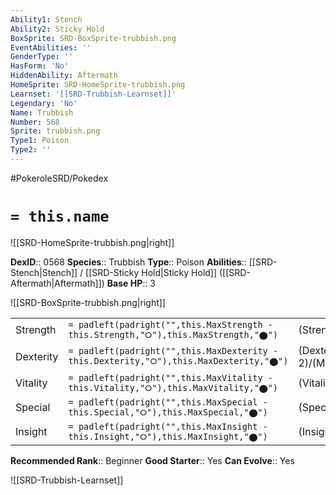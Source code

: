 ```yaml
---
Ability1: Stench
Ability2: Sticky Hold
BoxSprite: SRD-BoxSprite-trubbish.png
EventAbilities: ''
GenderType: ''
HasForm: 'No'
HiddenAbility: Aftermath
HomeSprite: SRD-HomeSprite-trubbish.png
Learnset: '[[SRD-Trubbish-Learnset]]'
Legendary: 'No'
Name: Trubbish
Number: 568
Sprite: trubbish.png
Type1: Poison
Type2: ''
---
```


#PokeroleSRD/Pokedex

# `= this.name`

![[SRD-HomeSprite-trubbish.png|right]]

**DexID**:: 0568
**Species**:: Trubbish
**Type**:: Poison
**Abilities**:: [[SRD-Stench|Stench]] / [[SRD-Sticky Hold|Sticky Hold]] ([[SRD-Aftermath|Aftermath]])
**Base HP**:: 3

![[SRD-BoxSprite-trubbish.png|right]]

|           |                                                                                        |                                          |
| --------- | -------------------------------------------------------------------------------------- | ---------------------------------------- |
| Strength  | `= padleft(padright("",this.MaxStrength - this.Strength,"⭘"),this.MaxStrength,"⬤")`    | (Strength::2)/(MaxStrength::4)   |
| Dexterity | `= padleft(padright("",this.MaxDexterity - this.Dexterity,"⭘"),this.MaxDexterity,"⬤")` | (Dexterity:: 2)/(MaxDexterity::4) |
| Vitality  | `= padleft(padright("",this.MaxVitality - this.Vitality,"⭘"),this.MaxVitality,"⬤")`    | (Vitality::2)/(MaxVitality::4)   |
| Special   | `= padleft(padright("",this.MaxSpecial - this.Special,"⭘"),this.MaxSpecial,"⬤")`       | (Special::1)/(MaxSpecial::3)     |
| Insight   | `= padleft(padright("",this.MaxInsight - this.Insight,"⭘"),this.MaxInsight,"⬤")`       | (Insight::2)/(MaxInsight::4)     |

**Recommended Rank**:: Beginner
**Good Starter**:: Yes
**Can Evolve**:: Yes

![[SRD-Trubbish-Learnset]]